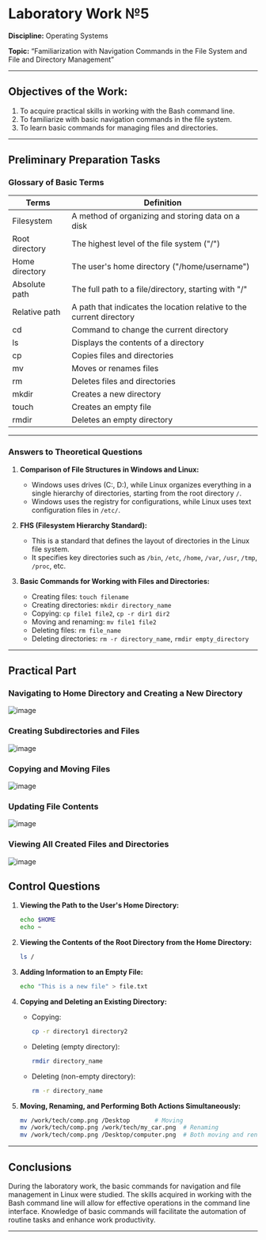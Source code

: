 # Laboratory Work №5

**Discipline:** Operating Systems    

**Topic:** “Familiarization with Navigation Commands in the File System and File and Directory Management”

---

## Objectives of the Work: 
1. To acquire practical skills in working with the Bash command line.
2. To familiarize with basic navigation commands in the file system.
3. To learn basic commands for managing files and directories.

---

## Preliminary Preparation Tasks

### Glossary of Basic Terms

| Terms               | Definition                                                                  |
|---------------------|-----------------------------------------------------------------------------|
| Filesystem           | A method of organizing and storing data on a disk                          |
| Root directory       | The highest level of the file system ("/")                                 |
| Home directory       | The user's home directory ("/home/username")                               |
| Absolute path        | The full path to a file/directory, starting with "/"                       |
| Relative path        | A path that indicates the location relative to the current directory       |
| cd                   | Command to change the current directory                                     |
| ls                   | Displays the contents of a directory                                        |
| cp                   | Copies files and directories                                                |
| mv                   | Moves or renames files                                                     |
| rm                   | Deletes files and directories                                              |
| mkdir                | Creates a new directory                                                    |
| touch                | Creates an empty file                                                      |
| rmdir                | Deletes an empty directory                                                 |

---

### Answers to Theoretical Questions

1. **Comparison of File Structures in Windows and Linux:**
   - Windows uses drives (C:, D:), while Linux organizes everything in a single hierarchy of directories, starting from the root directory `/`.
   - Windows uses the registry for configurations, while Linux uses text configuration files in `/etc/`.

2. **FHS (Filesystem Hierarchy Standard):**
   - This is a standard that defines the layout of directories in the Linux file system.
   - It specifies key directories such as `/bin`, `/etc`, `/home`, `/var`, `/usr`, `/tmp`, `/proc`, etc.

3. **Basic Commands for Working with Files and Directories:**
   - Creating files: `touch filename`
   - Creating directories: `mkdir directory_name`
   - Copying: `cp file1 file2`, `cp -r dir1 dir2`
   - Moving and renaming: `mv file1 file2`
   - Deleting files: `rm file_name`
   - Deleting directories: `rm -r directory_name`, `rmdir empty_directory`

---

## Practical Part

### Navigating to Home Directory and Creating a New Directory
![image](https://github.com/user-attachments/assets/53b27122-e779-415a-b2cf-3db60af82aad)


### Creating Subdirectories and Files
![image](https://github.com/user-attachments/assets/35562fd0-c2a8-4dd6-83f8-93a0bc97444f)


### Copying and Moving Files
![image](https://github.com/user-attachments/assets/cc4fdbd7-9a2a-4bbc-92b1-97a35f7159d5)


### Updating File Contents
![image](https://github.com/user-attachments/assets/ffe7cba1-d926-4dcf-b733-33a9c81fbd2e)


### Viewing All Created Files and Directories
![image](https://github.com/user-attachments/assets/5b4feb4f-0b07-4061-914d-aed2a26b81ca)


## Control Questions 

1. **Viewing the Path to the User's Home Directory:**
   ```bash
   echo $HOME
   echo ~
   ```

2. **Viewing the Contents of the Root Directory from the Home Directory:**
   ```bash
   ls /
   ```

3. **Adding Information to an Empty File:**
   ```bash
   echo "This is a new file" > file.txt
   ```

4. **Copying and Deleting an Existing Directory:**
   - Copying:
     ```bash
     cp -r directory1 directory2
     ```
   - Deleting (empty directory):
     ```bash
     rmdir directory_name
     ```
   - Deleting (non-empty directory):
     ```bash
     rm -r directory_name
     ```

5. **Moving, Renaming, and Performing Both Actions Simultaneously:**
   ```bash
   mv /work/tech/comp.png /Desktop       # Moving
   mv /work/tech/comp.png /work/tech/my_car.png  # Renaming
   mv /work/tech/comp.png /Desktop/computer.png  # Both moving and renaming
   ```

---

## Conclusions

During the laboratory work, the basic commands for navigation and file management in Linux were studied. The skills acquired in working with the Bash command line will allow for effective operations in the command line interface. Knowledge of basic commands will facilitate the automation of routine tasks and enhance work productivity.

---



